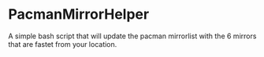 PacmanMirrorHelper
==================

A simple bash script that will update the pacman mirrorlist with the 6 mirrors that are fastet from your location.
